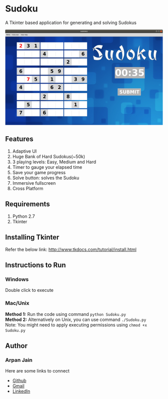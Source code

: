 # Sudoku
A Tkinter based application for generating and solving Sudokus

![screenshot](https://github.com/arpanjain97/Sudoku/blob/master/screenshot.png)

## Features
1. Adaptive UI
2. Huge Bank of Hard Sudokus(~50k)
3. 3 playing levels: Easy, Medium and Hard
4. Timer to gauge your elapsed time 
5. Save your game progress
6. Solve button: solves the Sudoku
7. Immersive fullscreen
8. Cross Platform

## Requirements
1. Python 2.7
2. Tkinter

## Installing Tkinter
Refer the below link:
http://www.tkdocs.com/tutorial/install.html

## Instructions to Run
### Windows
Double click to execute

### Mac/Unix
**Method 1:** Run the code using command `python Sudoku.py`  
**Method 2:** Alternatively on Unix, you can use command `./Sudoku.py`  
          Note: You might need to apply executing permissions using `chmod +x Sudoku.py`

## Author
### Arpan Jain
Here are some links to connect
* [Github](https://github.com/arpanjain97)  
* [Gmail](mailto://arpanjain97@gmail.com)  
* [LinkedIn](https://www.linkedin.com/in/arpan-jain-02904313b) 
